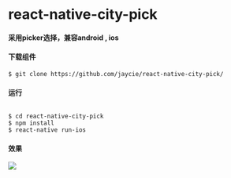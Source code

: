 # react-native-city-pick

#### 采用picker选择，兼容android , ios

#### 下载组件

```
$ git clone https://github.com/jaycie/react-native-city-pick/
```

#### 运行

```

$ cd react-native-city-pick
$ npm install
$ react-native run-ios
```

#### 效果
![](http://images2015.cnblogs.com/blog/381372/201702/381372-20170217104247816-189323305.png)
